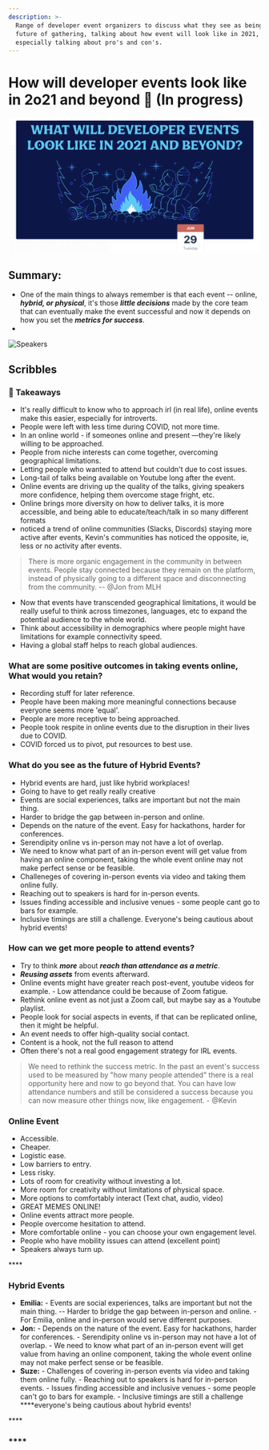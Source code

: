 ```yaml
---
description: >-
  Range of developer event organizers to discuss what they see as being the
  future of gathering, talking about how event will look like in 2021,
  especially talking about pro's and con's.
---
```


# How will developer events look like in 2o21 and beyond 🤔 \(In progress\)



![](../.gitbook/assets/screenshot-2021-06-30-at-10.10.14-pm.png)

## Summary: 

* One of the main things to always remember is that each event -- online, _**hybrid, or physical**_, it's those _**little decisions**_ made by the core team that can eventually make the event successful and now it depends on how you set the _**metrics for success**_. 
* 






![Speakers](../.gitbook/assets/screenshot-2021-06-30-at-10.48.23-pm.png)

## Scribbles

### 🚩 Takeaways

* It's really difficult to know who to approach irl \(in real life\), online events make this easier, especially for introverts.
* People were left with less time during COVID, not more time.
* In an online world - if someones online and present —they're likely willing to be approached.
* People from niche interests can come together, overcoming geographical limitations.
* Letting people who wanted to attend but couldn't due to cost issues.
* Long-tail of talks being available on Youtube long after the event.
* Online events are driving up the quality of the talks, giving speakers more confidence, helping them overcome stage fright, etc.
* Online brings more diversity on how to deliver talks, it is more accessible, and being able to educate/teach/talk in so many different formats
* noticed a trend of online communities \(Slacks, Discords\) staying more active after events, Kevin's communities has noticed the opposite, ie, less or no activity after events. 

> There is more organic engagement in the community in between events. People stay connected because they remain on the platform, instead of physically going to a different space and disconnecting from the community. -- @Jon from MLH

* Now that events have transcended geographical limitations, it would be really useful to think across timezones, languages, etc to expand the potential audience to the whole world. 
* Think about accessibility in demographics where people might have limitations for example connectivity speed.
* Having a global staff helps to reach global audiences.  

### What are some positive outcomes in taking events online, What would you retain?

* Recording stuff for later reference.
* People have been making more meaningful connections because everyone seems more 'equal'.
* People are more receptive to being approached.
* People took respite in online events due to the disruption in their lives due to COVID.
* COVID forced us to pivot, put resources to best use. 

### **What do you see as the future of Hybrid Events?**

* Hybrid events are hard, just like hybrid workplaces!
* Going to have to get really really creative
* Events are social experiences, talks are important but not the main thing.
* Harder to bridge the gap between in-person and online.
* Depends on the nature of the event. Easy for hackathons, harder for conferences.
* Serendipity online vs in-person may not have a lot of overlap.
* We need to know what part of an in-person event will get value from having an online component, taking the whole event online may not make perfect sense or be feasible.
* Challeneges of covering in-person events via video and taking them online fully.
* Reaching out to speakers is hard for in-person events.
* Issues finding accessible and inclusive venues - some people cant go to bars for example.
* Inclusive timings are still a challenge. Everyone's being cautious about hybrid events!



### **How can we get more people to attend events?**

* Try to think _**more**_ about _**reach than attendance as a metric**_.
* _**Reusing assets**_ from events afterward.
* Online events might have greater reach post-event, youtube videos for example. - Low attendance could be because of Zoom fatigue. 
* Rethink online event as not just a Zoom call, but maybe say as a Youtube playlist.
* People look for social aspects in events, if that can be replicated online, then it might be helpful.
* An event needs to offer high-quality social contact.
* Content is a hook, not the full reason to attend
* Often there's not a real good engagement strategy for IRL events.



> We need to rethink the success metric. In the past an event's success used to be measured by "how many people attended" there is a real opportunity here and now to go beyond that. You can have low attendance numbers and still be considered a success because you can now measure other things now, like engagement. - @Kevin

###  



### **Online Event**

* Accessible.
* Cheaper.
* Logistic ease.
* Low barriers to entry.
* Less risky.
* Lots of room for creativity without investing a lot.
* More room for creativity without limitations of physical space.
* More options to comfortably interact \(Text chat, audio, video\)
* GREAT MEMES ONLINE!
* Online events attract more people.
* People overcome hesitation to attend.
* More comfortable online - you can choose your own engagement level.
* People who have mobility issues can attend \(excellent point\)
* Speakers always turn up.

\*\*\*\*

### **Hybrid Events** 

* **Emilia:** - Events are social experiences, talks are important but not the main thing. -- Harder to bridge the gap between in-person and online. - For Emilia, online and in-person would serve different purposes.  
* **Jon:** - Depends on the nature of the event. Easy for hackathons, harder for conferences. - Serendipity online vs in-person may not have a lot of overlap. - We need to know what part of an in-person event will get value from having an online component, taking the whole event online may not make perfect sense or be feasible.  
* **Suze:** - Challenges of covering in-person events via video and taking them online fully. - Reaching out to speakers is hard for in-person events. - Issues finding accessible and inclusive venues - some people can't go to bars for example. - Inclusive timings are still a challenge ****everyone's being cautious about hybrid events!

\*\*\*\*

### \*\*\*\*





